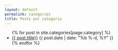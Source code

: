 ```yaml
---
layout: default
permalink: categories
title: Posts por categoria
---
```

<!-- All posts of some category -->
<ul class="my-categories">
{% for post in site.categories[page.category] %}
    <li><a href="{{ post.url | absolute_url }}">{{ post.title}}</a>
    <span class="published-date">{{ post.date | date: "%b %-d, %Y" }}</span>
    </li>
{% endfor %}
</ul>
